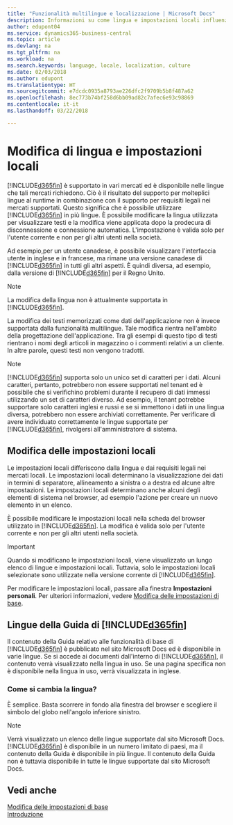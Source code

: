 ```yaml
---
title: "Funzionalità multilingue e localizzazione | Microsoft Docs"
description: Informazioni su come lingua e impostazioni locali influenzano l'esperienza utente in Business Central.
author: edupont04
ms.service: dynamics365-business-central
ms.topic: article
ms.devlang: na
ms.tgt_pltfrm: na
ms.workload: na
ms.search.keywords: language, locale, localization, culture
ms.date: 02/03/2018
ms.author: edupont
ms.translationtype: HT
ms.sourcegitcommit: e7dcdc0935a8793ae226dfc2f9709b5b8f487a62
ms.openlocfilehash: 8ec773b74bf258d6bb09ad82c7afec6e93c98869
ms.contentlocale: it-it
ms.lasthandoff: 03/22/2018

---
```

# <a name="changing-language-and-locale"></a>Modifica di lingua e impostazioni locali
[!INCLUDE[d365fin](includes/d365fin_md.md)] è supportato in vari mercati ed è disponibile nelle lingue che tali mercati richiedono. Ciò è il risultato del supporto per molteplici lingue al runtime in combinazione con il supporto per requisiti legali nei mercati supportati. Questo significa che è possibile utilizzare [!INCLUDE[d365fin](includes/d365fin_md.md)] in più lingue. È possibile modificare la lingua utilizzata per visualizzare testi e la modifica viene applicata dopo la prodecura di disconnessione e connessione automatica. L'impostazione è valida solo per l'utente corrente e non per gli altri utenti nella società.  

Ad esempio,per un utente canadese, è possibile visualizzare l'interfaccia utente in inglese e in francese, ma rimane una versione canadese di [!INCLUDE[d365fin](includes/d365fin_md.md)] in tutti gli altri aspetti. È quindi diversa, ad esempio, dalla versione di [!INCLUDE[d365fin](includes/d365fin_md.md)] per il Regno Unito.  

> [!NOTE]  
>  La modifica della lingua non è attualmente supportata in [!INCLUDE[d365fin](includes/d365fin_md.md)].

La modifica dei testi memorizzati come dati dell'applicazione non è invece supportata dalla funzionalità multilingue. Tale modifica rientra nell'ambito della progettazione dell'applicazione. Tra gli esempi di questo tipo di testi rientrano i nomi degli articoli in magazzino o i commenti relativi a un cliente. In altre parole, questi testi non vengono tradotti.  

> [!NOTE]  
>  [!INCLUDE[d365fin](includes/d365fin_md.md)] supporta solo un unico set di caratteri per i dati. Alcuni caratteri, pertanto, potrebbero non essere supportati nel tenant ed è possibile che si verifichino problemi durante il recupero di dati immessi utilizzando un set di caratteri diverso. Ad esempio, il tenant potrebbe supportare solo caratteri inglesi e russi e se si immettono i dati in una lingua diversa, potrebbero non essere archiviati correttamente. Per verificare di avere individuato correttamente le lingue supportate per [!INCLUDE[d365fin](includes/d365fin_md.md)], rivolgersi all'amministratore di sistema.  

## <a name="changing-the-locale"></a>Modifica delle impostazioni locali
Le impostazioni locali differiscono dalla lingua e dai requisiti legali nei mercati locali. Le impostazioni locali determinano la visualizzazione dei dati in termini di separatore, allineamento a sinistra o a destra ed alcune altre impostazioni. Le impostazioni locali determinano anche alcuni degli elementi di sistema nel browser, ad esempio l'azione per creare un nuovo elemento in un elenco.  

È possibile modificare le impostazioni locali nella scheda del browser utilizzato in [!INCLUDE[d365fin](includes/d365fin_md.md)]. La modifica è valida solo per l'utente corrente e non per gli altri utenti nella società.  

> [!IMPORTANT]  
>  Quando si modificano le impostazioni locali, viene visualizzato un lungo elenco di lingue e impostazioni locali. Tuttavia, solo le impostazioni locali selezionate sono utilizzate nella versione corrente di [!INCLUDE[d365fin](includes/d365fin_md.md)].  

Per modificare le impostazioni locali, passare alla finestra **Impostazioni personali**. Per ulteriori informazioni, vedere [Modifica delle impostazioni di base](ui-change-basic-settings.md).  

## <a name="languages-of-the-included365finincludesd365finmdmd-help"></a>Lingue della Guida di [!INCLUDE[d365fin](includes/d365fin_md.md)]
Il contenuto della Guida relativo alle funzionalità di base di [!INCLUDE[d365fin](includes/d365fin_md.md)] è pubblicato nel sito Microsoft Docs ed è disponibile in varie lingue. Se si accede ai documenti dall'interno di [!INCLUDE[d365fin](includes/d365fin_md.md)], il contenuto verrà visualizzato nella lingua in uso. Se una pagina specifica non è disponibile nella lingua in uso, verrà visualizzata in inglese.

### <a name="how-do-i-change-the-language"></a>Come si cambia la lingua?
È semplice. Basta scorrere in fondo alla finestra del browser e scegliere il simbolo del globo nell'angolo inferiore sinistro.

> [!NOTE]  
> Verrà visualizzato un elenco delle lingue supportate dal sito Microsoft Docs. [!INCLUDE[d365fin](includes/d365fin_md.md)] è disponibile in un numero limitato di paesi, ma il contenuto della Guida è disponibile in più lingue. Il contenuto della Guida non è tuttavia disponibile in tutte le lingue supportate dal sito Microsoft Docs.

## <a name="see-also"></a>Vedi anche  
[Modifica delle impostazioni di base](ui-change-basic-settings.md)  
[Introduzione](product-get-started.md)  

